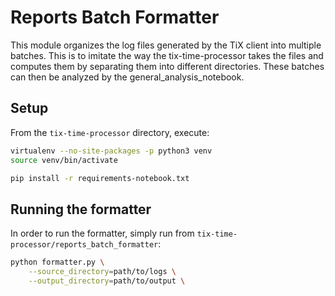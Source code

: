 # Reports Batch Formatter
This module organizes the log files generated by the TiX client into multiple batches. This is to imitate the way the tix-time-processor takes the files and computes them by separating them into different directories. These batches can then be analyzed by the general_analysis_notebook.

## Setup
From the `tix-time-processor` directory, execute:
```sh
virtualenv --no-site-packages -p python3 venv
source venv/bin/activate
```
```sh
pip install -r requirements-notebook.txt
```

## Running the formatter
In order to run the formatter, simply run from `tix-time-processor/reports_batch_formatter`:
```sh
python formatter.py \
    --source_directory=path/to/logs \
    --output_directory=path/to/output \
```